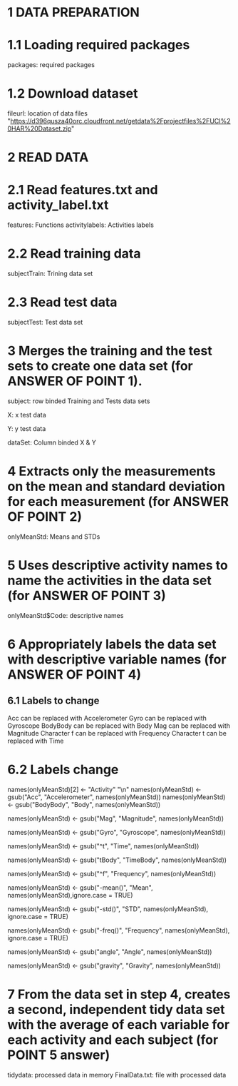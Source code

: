 # 1 DATA PREPARATION
# 1.1 Loading required packages
packages: required packages

# 1.2 Download dataset
fileurl: location of data files "https://d396qusza40orc.cloudfront.net/getdata%2Fprojectfiles%2FUCI%20HAR%20Dataset.zip"

# 2 READ DATA
# 2.1 Read features.txt and activity_label.txt
features: Functions
activitylabels: Activities labels

# 2.2 Read training data
subjectTrain: Trining data set

# 2.3 Read test data
subjectTest: Test data set

# 3 Merges the training and the test sets to create one data set (for ANSWER OF POINT 1).
subject: row binded Training and Tests data sets

X: x test data

Y: y test data

dataSet: Column binded X & Y 

# 4 Extracts only the measurements on the mean and standard deviation for each measurement (for ANSWER OF POINT 2)
onlyMeanStd: Means and STDs

# 5 Uses descriptive activity names to name the activities in the data set (for ANSWER OF POINT 3)
onlyMeanStd$Code: descriptive names

# 6 Appropriately labels the data set with descriptive variable names (for ANSWER OF POINT 4)
## 6.1 Labels to change
Acc can be replaced with Accelerometer
Gyro can be replaced with Gyroscope
BodyBody can be replaced with Body
Mag can be replaced with Magnitude
Character f can be replaced with Frequency
Character t can be replaced with Time

# 6.2 Labels change
names(onlyMeanStd)[2] <- "Activity" "\n"
names(onlyMeanStd) <- gsub("Acc", "Accelerometer", names(onlyMeanStd))
names(onlyMeanStd) <- gsub("BodyBody", "Body", names(onlyMeanStd))

names(onlyMeanStd) <- gsub("Mag", "Magnitude", names(onlyMeanStd))

names(onlyMeanStd) <- gsub("Gyro", "Gyroscope", names(onlyMeanStd))

names(onlyMeanStd) <- gsub("^t", "Time", names(onlyMeanStd))

names(onlyMeanStd) <- gsub("tBody", "TimeBody", names(onlyMeanStd))

names(onlyMeanStd) <- gsub("^f", "Frequency", names(onlyMeanStd))

names(onlyMeanStd) <- gsub("-mean()", "Mean", names(onlyMeanStd),ignore.case = TRUE)

names(onlyMeanStd) <- gsub("-std()", "STD", names(onlyMeanStd), ignore.case = TRUE)

names(onlyMeanStd) <- gsub("-freq()", "Frequency", names(onlyMeanStd), ignore.case = TRUE)

names(onlyMeanStd) <- gsub("angle", "Angle", names(onlyMeanStd))

names(onlyMeanStd) <- gsub("gravity", "Gravity", names(onlyMeanStd))

# 7 From the data set in step 4, creates a second, independent tidy data set with the average of each variable for each activity and each subject (for POINT 5 answer)
tidydata: processed data in memory
FinalData.txt: file with processed data
